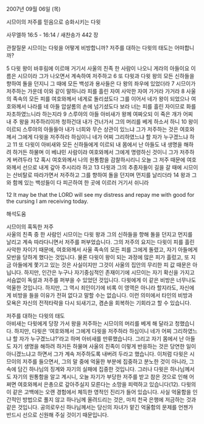 2007년 09월 06일 (목)

시므이의 저주를 믿음으로 승화시키는 다윗



사무엘하 16:5 - 16:14 / 새찬송가 442 장


관찰질문
시므이는 다윗을 어떻게 비방합니까? 
저주를 대하는 다윗의 태도는 어떠합니까? 

5 다윗 왕이 바후림에 이르매 거기서 사울의 친족 한 사람이 나오니 게라의 아들이요 이름은 시므이라 그가 나오면서 계속하여 저주하고 6 또 다윗과 다윗 왕의 모든 신하들을 향하여 돌을 던지니 그 때에 모든 백성과 용사들은 다 왕의 좌우에 있었더라 7 시므이가 저주하는 가운데 이와 같이 말하니라 피를 흘린 자여 사악한 자여 가거라 가거라 8 사울의 족속의 모든 피를 여호와께서 네게로 돌리셨도다 그를 이어서 네가 왕이 되었으나 여호와께서 나라를 네 아들 압살롬의 손에 넘기셨도다 보라 너는 피를 흘린 자이므로 화를 자초하였느니라 하는지라 9 스루야의 아들 아비새가 왕께 여짜오되 이 죽은 개가 어찌 내 주 왕을 저주하리이까 청하건대 내가 건너가서 그의 머리를 베게 하소서 하니 10 왕이 이르되 스루야의 아들들아 내가 너희와 무슨 상관이 있느냐 그가 저주하는 것은 여호와께서 그에게 다윗을 저주하라 하심이니 네가 어찌 그리하였느냐 할 자가 누구겠느냐 하고 11 또 다윗이 아비새와 모든 신하들에게 이르되 내 몸에서 난 아들도 내 생명을 해하려 하거든 하물며 이 베냐민 사람이랴 여호와께서 그에게 명령하신 것이니 그가 저주하게 버려두라 12 혹시 여호와께서 나의 원통함을 감찰하시리니 오늘 그 저주 때문에 여호와께서 선으로 내게 갚아 주시리라 하고 13 다윗과 그의 추종자들이 길을 갈 때에 시므이는 산비탈로 따라가면서 저주하고 그를 향하여 돌을 던지며 먼지를 날리더라 14 왕과 그와 함께 있는 백성들이 다 피곤하여 한 곳에 이르러 거기서 쉬니라  


12 It may be that the LORD will see my distress and repay me with good for the cursing I am receiving today.

해석도움





시므이의 혹독한 저주  
사울의 친족 중 한 사람인 시므이는 다윗 왕과 그의 신하들을 향해 돌을 던지고 먼지를 날리고 계속 따라다니면서 저주를 퍼부었습니다. 그의 저주의 요지는 다윗이 피를 흘린 사악한 자이기 때문에, 여호와께서 사울 족속의 모든 피를 그에게 돌렸고, 자기 아들에게 모반을 당하게 했다는 것입니다. 물론 다윗이 왕이 되는 과정에 많은 피가 흘렀고, 또 지금 아들에게 쫓기고 있는 것은 사실이지만 그것이 사울의 집안의 무리한 피 값 때문은 아닙니다. 하지만, 인간은 누구나 자기중심적인 존재이기에 시므이는 자기 확신을 가지고 서슴없이 독설과 저주를 퍼부을 수 있었던 것입니다. 다윗에게 이 같은 비방은 너무나도 억울한 것입니다. 하지만, 그 역시 죄인이기에 비록 이 영역은 아니라 할지라도, 자신에게 비방을 들을 이유가 전혀 없다고 말할 수는 없습니다. 이런 의미에서 타인의 비방과 모욕은 자신의 전적타락을 다시 되새기고, 겸손을 회복하는 기회라고 할 수 있습니다. 

저주를 대하는 다윗의 태도  
아비새는 다윗에게 당장 가서 왕을 저주하는 시므이의 머리를 베게 해 달라고 청했습니다. 하지만, 다윗은 ‘여호와께서 그에게 다윗을 저주하라 하심이니 네가 어찌 그리하였느냐 할 자가 누구겠느냐?’라고 하며 아비새를 만류했습니다. 그리고 자기 몸에서 난 아들도 자기 생명을 해하려 하거든 하물며 사울의 친족이 이렇게 반응하는 것은 당연한 일이 아니겠느냐고 하면서 그가 계속 저주하도록 내버려 두라고 했습니다. 이처럼 다윗은 시므이의 저주를 들으면서, 그의 말 중에 억울한 부분에 집중하고 분노한 것이 아니라, 그 속에 담긴 하나님의 징계와 자기의 실패에 집중한 것입니다. 그러나 다윗은 하나님께서도 자기의 원통함을 알고 계시니, 오늘 자기가 부당한 저주를 받고 참은 것으로 인해 어쩌면 여호와께서 은총으로 갚아주실지 모른다는 소망을 피력하고 있습니다(12). 다윗의 이 같은 고백에는 오랜 경험에서 체득한 영적인 진리가 들어 있습니다. 사실 억울함을 인간적인 방법으로 풀지 않고 하나님께 올려드리는 것은, 마치 천국 은행에 저금하는 것과 같은 것입니다. 공의로우신 하나님께서는 당신의 자녀가 맡긴 억울함의 문제를 언젠가 반드시 선으로 신원해 주실 것이기 때문입니다.